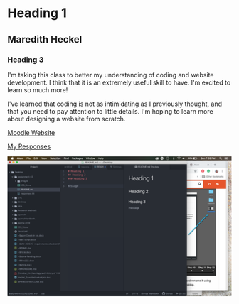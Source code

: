 # Heading 1
## Maredith Heckel
### Heading 3

I'm taking this class to better my understanding of coding and website development. I think that it is an extremely useful skill to have. I'm excited to learn so much more!

I've learned that coding is not as intimidating as I previously thought, and that you need to pay attention to little details. I'm hoping to learn more about designing a website from scratch.


[Moodle Website](https://umonline.umt.edu/)

[My Responses](./responses.txt)

![My Screenshot](./images/screenshot.png)
